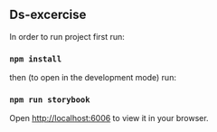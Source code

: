 ## Ds-excercise

In order to run project first run:
### `npm install`

then (to open in the development mode) run:

### `npm run storybook`

Open [http://localhost:6006](http://localhost:6006) to view it in your browser.

